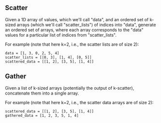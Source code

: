Scatter
-------

Given a 1D array of values, which we'll call "data", and an ordered set
of k-sized arrays (which we'll call "scatter\_lists") of indices into
"data", generate an ordered set of arrays, where each array corresponds
to the "data" values for a particular list of indices from
"scatter\_lists".

For example (note that here k=2, i.e., the scatter lists are of size 2):

    data = [1, 3, 0, 2, 5, 4]
    scatter_lists = [[0, 3], [1, 4], [0, 5]]
    scattered_data = [[1, 2], [3, 5], [1, 4]]


Gather
------

Given a list of k-sized arrays (potentially the output of k-scatter),
concatenate them into a single array.

For example (note that here k=2, i.e., the scatter data arrays are of
size 2):

    scattered_data = [[1, 2], [3, 5], [1, 4]]
    gathered_data = [1, 2, 3, 5, 1, 4]

